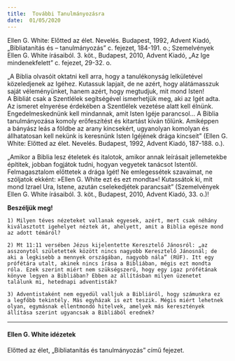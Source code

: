 ```yaml
---
title:  További Tanulmányozásra
date:  01/05/2020
---
```


Ellen G. White: Előtted az élet. Nevelés. Budapest, 1992, Advent Kiadó, „Bibliatanítás és – tanulmányozás” c. fejezet, 184-191. o.; Szemelvények Ellen G. White írásaiból. 3. köt., Budapest, 2010, Advent Kiadó, „Az Ige mindenekfelett” c. fejezet, 29-32. o.

„A Biblia olvasóit oktatni kell arra, hogy a tanulékonyság lelkületével közeledjenek az Igéhez. Kutassuk lapjait, de ne azért, hogy alátámasszuk saját véleményünket, hanem azért, hogy megtudjuk, mit mond Isten! A Bibliát csak a Szentlélek segítségével ismerhetjük meg, aki az Igét adta. Az ismeret elnyerése érdekében a Szentlélek vezetése alatt kell élnünk. Engedelmeskednünk kell mindannak, amit Isten Igéje parancsol… A Biblia tanulmányozása komoly erőfeszítést és kitartást kíván tőlünk. Amiképpen a bányász leás a földbe az arany kincsekért, ugyanolyan komolyan és állhatatosan kell nekünk is keresnünk Isten Igéjének drága kincseit” (Ellen G. White: Előtted az élet. Nevelés. Budapest, 1992, Advent Kiadó, 187-188. o.).

„Amikor a Biblia lesz ételetek és italotok, amikor annak leírásait jellemetekbe építitek, jobban fogjátok tudni, hogyan vegyetek tanácsot Istentől. Felmagasztalom előttetek a drága Igét! Ne emlegessétek szavaimat, ne szóljatok ekként: »Ellen G. White ezt és ezt mondta«! Kutassátok ki, mit mond Izrael Ura, Istene, azután cselekedjétek parancsait” (Szemelvények Ellen G. White írásaiból. 3. köt., Budapest, 2010, Advent Kiadó, 33. o.)!

**Beszéljük meg!**

`1) Milyen téves nézeteket vallanak egyesek, azért, mert csak néhány kiválasztott igehelyet néztek át, ahelyett, amit a Biblia egésze mond az adott témáról?`

`2) Mt 11:11 versében Jézus kijelentette Keresztelő Jánosról: „az asszonytól születettek között nincs nagyobb Keresztelő Jánosnál; de aki a legkisebb a mennyek országában, nagyobb nála” (RÚF). Itt egy prófétára utalt, akinek nincs írása a Bibliában, mégis ezt mondta róla. Ezek szerint miért nem szükségszerű, hogy egy igaz prófétának könyve legyen a Bibliában? Ebben az állításban milyen üzenetet találunk mi, hetednapi adventisták?`

`3) Adventistaként nem egyedül valljuk a Bibliáról, hogy számunkra ez a legfőbb tekintély. Más egyházak is ezt teszik. Mégis miért lehetnek olyan, egymásnak ellentmondó hitelvek, amelyek más keresztények állítása szerint ugyancsak a Bibliából erednek?`

---

#### Ellen G. White idézetek

Előtted az élet, „Bibliatanítás és tanulmányozás” című fejezet.

